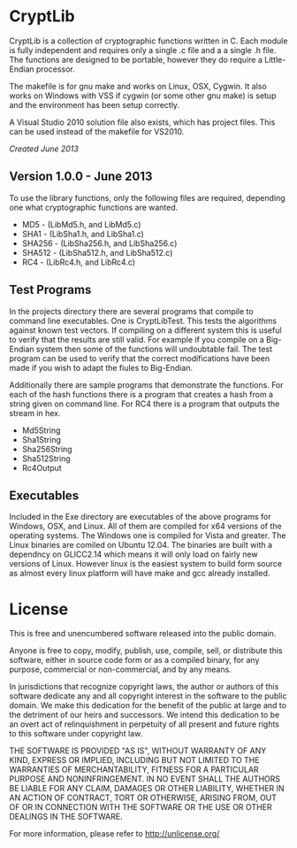 CryptLib
========

CryptLib is a collection of cryptographic functions written in C. Each
module is fully independent and requires only a single .c file and a 
a single .h file. The functions are designed to be portable, however
they do require a Little-Endian processor.

The makefile is for gnu make and works on Linux, OSX, Cygwin.
It also works on Windows with VSS if cygwin (or some other gnu make) is
setup and the environment has been setup correctly. 

A Visual Studio 2010 solution file also exists, which has project files.
This can be used instead of the makefile for VS2010.

*Created June 2013*             

Version 1.0.0 - June 2013
-------------------------

To use the library functions, only the following files are required,
depending one what cryptographic functions are wanted.

* MD5 - (LibMd5.h, and LibMd5.c)
* SHA1 - (LibSha1.h, and LibSha1.c)
* SHA256 - (LibSha256.h, and LibSha256.c)
* SHA512 - (LibSha512.h, and LibSha512.c)
* RC4 - (LibRc4.h, and LibRc4.c)

Test Programs
-------------

In the projects directory there are several programs that compile to
command line executables. One is CryptLibTest. This tests the algorithms
against known test vectors. If compiling on a different system this
is useful to verify that the results are still valid. For example if you
compile on a Big-Endian system then some of the functions will undoubtable
fail. The test program can be used to verify that the correct modifications
have been made if you wish to adapt the fiules to Big-Endian.

Additionally there are sample programs that demonstrate the functions. For
each of the hash functions there is a program that creates a hash from a
string given on command line. For RC4 there is a program that outputs
the stream in hex.

* Md5String
* Sha1String
* Sha256String
* Sha512String
* Rc4Output

Executables
-----------

Included in the Exe directory are executables of the above programs for Windows,
OSX, and Linux. All of them are compiled for x64 versions of the operating
systems. The Windows one is compiled for Vista and greater. The Linux binaries
are comiled on Ubuntu 12.04. The binaries are built with a dependncy on GLICC2.14
which means it will only load on fairly new versions of Linux. However linux
is the easiest system to build form source as almost every linux platform will
have make and gcc already installed.

License
=======

This is free and unencumbered software released into the public domain.

Anyone is free to copy, modify, publish, use, compile, sell, or
distribute this software, either in source code form or as a compiled
binary, for any purpose, commercial or non-commercial, and by any
means.

In jurisdictions that recognize copyright laws, the author or authors
of this software dedicate any and all copyright interest in the
software to the public domain. We make this dedication for the benefit
of the public at large and to the detriment of our heirs and
successors. We intend this dedication to be an overt act of
relinquishment in perpetuity of all present and future rights to this
software under copyright law.

THE SOFTWARE IS PROVIDED "AS IS", WITHOUT WARRANTY OF ANY KIND,
EXPRESS OR IMPLIED, INCLUDING BUT NOT LIMITED TO THE WARRANTIES OF
MERCHANTABILITY, FITNESS FOR A PARTICULAR PURPOSE AND NONINFRINGEMENT.
IN NO EVENT SHALL THE AUTHORS BE LIABLE FOR ANY CLAIM, DAMAGES OR
OTHER LIABILITY, WHETHER IN AN ACTION OF CONTRACT, TORT OR OTHERWISE,
ARISING FROM, OUT OF OR IN CONNECTION WITH THE SOFTWARE OR THE USE OR
OTHER DEALINGS IN THE SOFTWARE.

For more information, please refer to <http://unlicense.org/>

